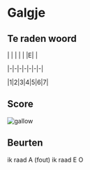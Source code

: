 # Galgje

## Te raden woord

| | | | | |E| |

|-|-|-|-|-|-|-|

|1|2|3|4|5|6|7|

## Score
![gallow](./images/2.png)

## Beurten
ik raad A (fout)
ik raad E
O
